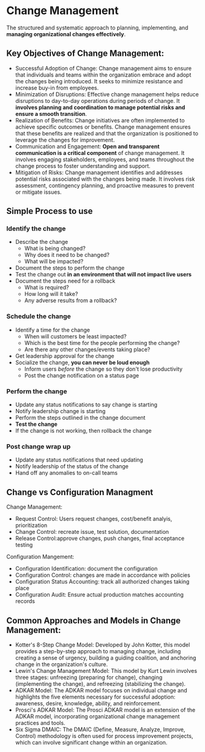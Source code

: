 # Change Management
The structured and systematic approach to planning, implementing, and **managing organizational changes effectively**.

## Key Objectives of Change Management:
- Successful Adoption of Change: Change management aims to ensure that individuals and teams within the organization embrace and adopt the changes being introduced. It seeks to minimize resistance and increase buy-in from employees.
- Minimization of Disruptions: Effective change management helps reduce disruptions to day-to-day operations during periods of change. It **involves planning and coordination to manage potential risks and ensure a smooth transition**.
- Realization of Benefits: Change initiatives are often implemented to achieve specific outcomes or benefits. Change management ensures that these benefits are realized and that the organization is positioned to leverage the changes for improvement.
- Communication and Engagement: **Open and transparent communication is a critical component** of change management. It involves engaging stakeholders, employees, and teams throughout the change process to foster understanding and support.
- Mitigation of Risks: Change management identifies and addresses potential risks associated with the changes being made. It involves risk assessment, contingency planning, and proactive measures to prevent or mitigate issues.

## Simple Process to use
### Identify the change
- Describe the change
  - What is being changed?
  - Why does it need to be changed?
  - What will be impacted? 
- Document the steps to perform the change
- Test the change out **in an environment that will not impact live users**
- Document the steps need for a rollback
  - What is required?
  - How long will it take?
  - Any adverse results from a rollback?

### Schedule the change
- Identify a time for the change
  - When will customers be least impacted?
  - Which is the best time for the people performing the change?
  - Are there any other changes/events taking place?
- Get leadership approval for the change
- Socialize the change, **you can never be loud enough**
  - Inform users _before_ the change so they don't lose productivity
  - Post the change notification on a status page

### Perform the change
- Update any status notifications to say change is starting
- Notify leadership change is starting
- Perform the steps outlined in the change document
- **Test the change**
- If the change is not working, then rollback the change

### Post change wrap up
- Update any status notifications that need updating
- Notify leadership of the status of the change
- Hand off any anomalies to on-call teams


## Change vs Configuration Managment
Change Management: 
- Request Control: Users request changes, cost/benefit analyis, prioritization
- Change Control: recreate issue, test solution, documentation
- Release Control:approve changes, push changes, final acceptance testing

Configuration Mangement: 
- Configuration Identification: document the configuration
- Configuration Control: changes are made in accordance with policies
- Configuration Status Accounting: track all authorized changes taking place
- Configuration Audit: Ensure actual production matches accounting records


## Common Approaches and Models in Change Management:
- Kotter's 8-Step Change Model: Developed by John Kotter, this model provides a step-by-step approach to managing change, including creating a sense of urgency, building a guiding coalition, and anchoring change in the organization's culture.
- Lewin's Change Management Model: This model by Kurt Lewin involves three stages: unfreezing (preparing for change), changing (implementing the change), and refreezing (stabilizing the change).
- ADKAR Model: The ADKAR model focuses on individual change and highlights the five elements necessary for successful adoption: awareness, desire, knowledge, ability, and reinforcement.
- Prosci's ADKAR Model: The Prosci ADKAR model is an extension of the ADKAR model, incorporating organizational change management practices and tools.
- Six Sigma DMAIC: The DMAIC (Define, Measure, Analyze, Improve, Control) methodology is often used for process improvement projects, which can involve significant change within an organization.
